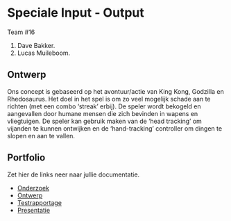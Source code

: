 # Speciale Input - Output

Team #16
1. Dave Bakker.
2. Lucas Muileboom.

## Ontwerp

Ons concept is gebaseerd op het avontuur/actie van King Kong, Godzilla en Rhedosaurus.
Het doel in het spel is om zo veel mogelijk schade aan te richten (met een combo ‘streak’ erbij).
De speler wordt bekogeld en aangevallen door humane mensen die zich bevinden in wapens en vliegtuigen.
De speler kan gebruik maken van de ‘head tracking’ om vijanden te kunnen ontwijken en de ‘hand-tracking’ controller om dingen te slopen en aan te vallen.

## Portfolio
Zet hier de links neer naar jullie documentatie.

* [Onderzoek]()
* [Ontwerp]()
* [Testrapportage]()
* [Presentatie]()
